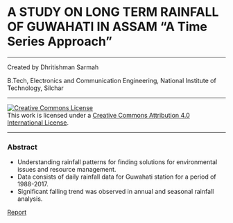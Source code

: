 # A STUDY ON LONG TERM RAINFALL OF GUWAHATI IN ASSAM “A Time Series Approach”
---
Created by Dhritishman Sarmah

B.Tech, Electronics and Communication Engineering,
National Institute of Technology, Silchar

---

<a rel="license" href="http://creativecommons.org/licenses/by/4.0/"><img alt="Creative Commons License" style="border-width:0" src="https://i.creativecommons.org/l/by/4.0/88x31.png" /></a><br />This work is licensed under a <a rel="license" href="http://creativecommons.org/licenses/by/4.0/">Creative Commons Attribution 4.0 International License</a>.

---
### Abstract

* Understanding rainfall patterns for finding solutions for environmental issues and resource management.
* Data consists of daily rainfall data for Guwahati station for a period of 1988-2017.
* Significant falling trend was observed in annual and seasonal rainfall analysis.

[Report](https://github.com/impopular-guy/rainfall/blob/master/report_c.md)
